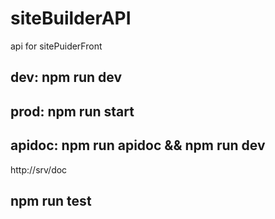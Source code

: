 # siteBuilderAPI
api for sitePuiderFront

## dev: npm run dev
## prod: npm run start
## apidoc: npm run apidoc && npm run dev
http://srv/doc
## npm run test
